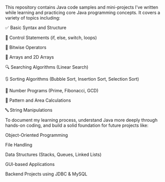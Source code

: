 This repository contains Java code samples and mini-projects I've written while learning and practicing core Java programming concepts. It covers a variety of topics including:

✅ Basic Syntax and Structure

🔁 Control Statements (if, else, switch, loops)

🧮 Bitwise Operators

🔢 Arrays and 2D Arrays

🔍 Searching Algorithms (Linear Search)

🔃 Sorting Algorithms (Bubble Sort, Insertion Sort, Selection Sort)

🔢 Number Programs (Prime, Fibonacci, GCD)

📐 Pattern and Area Calculations

🔤 String Manipulations

To document my learning process, understand Java more deeply through hands-on coding, and build a solid foundation for future projects like:

Object-Oriented Programming

File Handling

Data Structures (Stacks, Queues, Linked Lists)

GUI-based Applications

Backend Projects using JDBC & MySQL
